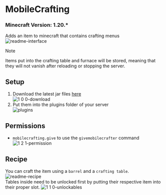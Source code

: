 # MobileCrafting

### Minecraft Version: 1.20.*

Adds an item to minecraft that contains crafting menus\
![readme-interface](https://github.com/user-attachments/assets/623b16d1-a03b-4616-a7ca-48ec75595fff)

> [!NOTE]
> Items put into the crafting table and furnace will be stored, meaning that they will not
> vanish after reloading or stopping the server.

## Setup

1. Download the latest jar files [here](https://github.com/ItsLeMax/MobileCrafting/releases/latest)\
![1 0 0-download](https://github.com/user-attachments/assets/11645133-2b4d-46fc-b694-bb923f463593)
2. Put them into the plugins folder of your server\
![plugins](https://github.com/user-attachments/assets/914227c9-bf45-4a8e-909d-1af51b914305)

## Permissions

- `mobilecrafting.give` to use the `givemobilecrafter` command\
![1 2 1-permission](https://github.com/user-attachments/assets/2e286012-e5d3-4611-b8ab-5adf9545732a)

## Recipe

You can craft the item using a `barrel` and a `crafting table`.
![readme-recipe](https://github.com/user-attachments/assets/26276cc7-6ea3-4766-94b7-7f6d74a0509b)\
Tables inside need to be unlocked first by putting their respective item into their proper slot.
![1 1 0-unlockables](https://github.com/user-attachments/assets/d3321259-546c-48d2-abf7-987f60038c41)
